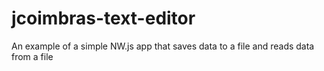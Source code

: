 # jcoimbras-text-editor
An example of a simple NW.js app that saves data to a file and reads data from a file
